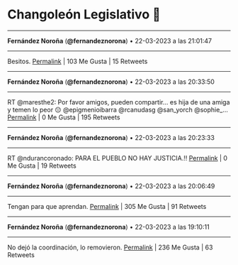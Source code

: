 # Changoleón Legislativo 🙈
*****
**Fernández Noroña** (**@fernandeznorona**) • 22-03-2023 a las 21:01:47
*****
Besitos.
[Permalink](https://twitter.com/fernandeznorona/status/1638767976945000450) | 103 Me Gusta | 15 Retweets
*****
**Fernández Noroña** (**@fernandeznorona**) • 22-03-2023 a las 20:33:50
*****
RT @maresthe2: Por favor amigos, pueden compartir... es hija de una amiga y temen lo peor 😔 @epigmenioibarra @rcanudasg @san_yorch @sophie_…
[Permalink](https://twitter.com/fernandeznorona/status/1638760944237961217) | 0 Me Gusta | 195 Retweets
*****
**Fernández Noroña** (**@fernandeznorona**) • 22-03-2023 a las 20:23:33
*****
RT @ndurancoronado: PARA EL PUEBLO NO HAY JUSTICIA.‼️
[Permalink](https://twitter.com/fernandeznorona/status/1638758356763516928) | 0 Me Gusta | 19 Retweets
*****
**Fernández Noroña** (**@fernandeznorona**) • 22-03-2023 a las 20:06:49
*****
Tengan para que aprendan.
[Permalink](https://twitter.com/fernandeznorona/status/1638754145107873793) | 305 Me Gusta | 91 Retweets
*****
**Fernández Noroña** (**@fernandeznorona**) • 22-03-2023 a las 19:10:11
*****
No dejó la coordinación, lo removieron.
[Permalink](https://twitter.com/fernandeznorona/status/1638739895102439425) | 236 Me Gusta | 63 Retweets